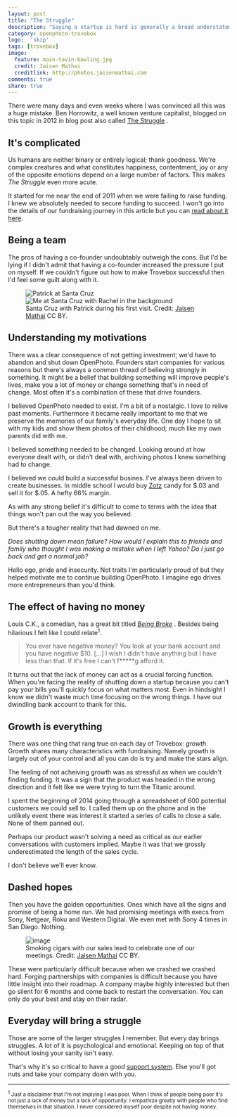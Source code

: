 ```yaml
---
layout: post
title: "The Struggle"
description: "Saying a startup is hard is generally a broad understatement."
category: openphoto-trovebox
logo:  'skip'
tags: [trovebox]
image:
  feature: main-tavin-bowling.jpg
  credit: Jaisen Mathai
  creditlink: http://photos.jaisenmathai.com
comments: true
share: true
---
```


There were many days and even weeks where I was convinced all this was a huge mistake.
Ben Horrowitz, a well known venture capitalist, blogged on this topic in 2012 in blog post also called [The Struggle](http://www.bhorowitz.com/the_struggle) <small><i class="icon-external-link"></i></small>.

## It's complicated

Us humans are neither binary or entirely logical; thank goodness.
We're complex creatures and what constitutes happiness, contentment, joy or any of the opposite emotions depend on a large number of factors.
This makes *The Struggle* even more acute.

It started for me near the end of 2011 when we were failing to raise funding.
I knew we absolutely needed to secure funding to succeed.
I won't go into the details of our fundraising journey in this article but you can [read about it here](../fundraising/).

## Being a team

The pros of having a co-founder undoubtably outweigh the cons.
But I'd be lying if I didn't admit that having a co-founder increased the pressure I put on myself.
If we couldn't figure out how to make Trovebox successful then I'd feel some guilt along with it.

<figure class="half">
	<img src="/images/photos/2012-05-06-patrick-santa-cruz.jpg" alt="Patrick at Santa Cruz">
	<img src="/images/photos/2012-05-06-jaisen-santa-cruz.jpg" alt="Me at Santa Cruz with Rachel in the background">
	<figcaption>Santa Cruz with Patrick during his first visit. Credit: <a href="/">Jaisen Mathai</a> CC BY.</figcaption>
</figure>

## Understanding my motivations

There was a clear consequence of not getting investment; we'd have to abandon and shut down OpenPhoto.
Founders start companies for various reasons but there's always a common thread of believing strongly in something.
It might be a belief that building something will improve people's lives, make you a lot of money or change something that's in need of change.
Most often it's a combination of these that drive founders.

I believed OpenPhoto needed to exist.
I'm a bit of a nostalgic.
I love to relive past moments.
Furthermore it became really important to me that we preserve the memories of our family's everyday life.
One day I hope to sit with my kids and show them photos of their childhood; much like my own parents did with me.

I believed something needed to be changed. Looking around at how everyone dealt with, or didn't deal with, archiving photos I knew something had to change.

I believed we could build a successful busines. I've always been driven to create businesses. In middle school I would buy [Zotz](http://en.wikipedia.org/wiki/ZotZ_%28candy%29) <small><i class="icon-external-link"></i></small> candy for $.03 and sell it for $.05. A hefty 66% margin.

As with any strong belief it's difficult to come to terms with the idea that things won't pan out the way you believed.

But there's a tougher reality that had dawned on me.

*Does shutting down mean failure?
How would I explain this to friends and family who thought I was making a mistake when I left Yahoo?
Do I just go back and get a normal job?*

Hello ego, pride and insecurity.
Not traits I'm particularly proud of but they helped motivate me to continue building OpenPhoto.
I imagine ego drives more entrepreneurs than you'd think.

## The effect of having no money

Louis C.K., a comedian, has a great bit titled *[Being Broke](https://www.youtube.com/watch?v=J0rSXjVuJVg)* <small><i class="icon-external-link"></i></small>.
Besides being hilarious I felt like I could relate<sup>1</sup>.

> You ever have negative money? You look at your bank account and you have negative $10. [...] I wish I didn't have anything but I have less than that. If it's free I can't f*****g afford it.

It turns out that the lack of money can act as a crucial forcing function.
When you're facing the reality of shutting down a startup because you can't pay your bills you'll quickly focus on what matters most.
Even in hindsight I know we didn't waste much time focusing on the wrong things.
I have our dwindling bank account to thank for this.

## Growth is everything

There was one thing that rang true on each day of Trovebox: *growth*.
Growth shares many characteristics with fundraising.
Namely growth is largely out of your control and all you can do is try and make the stars align.

The feeling of not acheiving growth was as stressful as when we couldn't finding funding.
It was a sign that the product was headed in the wrong direction and it felt like we were trying to turn the Titanic around.

I spent the beginning of 2014 going through a spreadsheet of 600 potential customers we could sell to.
I called them up on the phone and in the unlikely event there was interest it started a series of calls to close a sale.
None of them panned out.

Perhaps our product wasn't solving a need as critical as our earlier conversations with customers implied.
Maybe it was that we grossly underestimated the length of the sales cycle.

I don't believe we'll ever know.

## Dashed hopes

Then you have the golden opportunities.
Ones which have all the signs and promise of being a home run.
We had promising meetings with execs from Sony, Netgear, Roku and Western Digital.
We even met with Sony 4 times in San Diego.
Nothing.

<figure>
	<img src="/images/photos/2013-10-04-cigars-with-brian.jpg" alt="image" />
	<figcaption>Smoking cigars with our sales lead to celebrate one of our meetings. Credit: <a href="/">Jaisen Mathai</a> CC BY.</figcaption>
</figure>

These were particularly difficult because when we crashed we crashed hard.
Forging partnerships with companies is difficult because you have little insight into their roadmap.
A company maybe highly interested but then go silent for 6 months and come back to restart the conversation.
You can only do your best and stay on their radar.

## Everyday will bring a struggle

Those are some of the larger struggles I remember.
But every day brings struggles.
A lot of it is psychological and emotional.
Keeping on top of that without losing your sanity isn't easy.

That's why it's so critical to have a good [support system](../support/).
Else you'll got nuts and take your company down with you.

<hr>

<small><sup>1</sup> Just a disclaimer that I'm not implying I was poor.
When I think of people being poor it's not just a lack of money but a lack of opportunity.
I empathize greatly with people who find themselves in that situation. 
I never considered myself poor despite not having money.</small>
